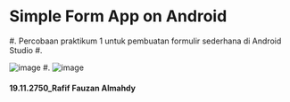 # Simple Form App on Android
#.
Percobaan praktikum 1 untuk pembuatan formulir sederhana di Android Studio
#.

![image](https://user-images.githubusercontent.com/61864192/137122636-1d83aac2-d745-4b12-9a1e-739de2421c0f.png)
#.
![image](https://user-images.githubusercontent.com/61864192/137122713-e5301f87-3e56-4158-a5e1-052ab178ac11.png)



#### 19.11.2750_Rafif Fauzan Almahdy
